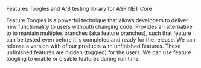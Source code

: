 Features Toogles and A/B testing library for ASP.NET Core

Feature Toogles is a powerful technique that allows developers to deliver new functionality to users withouth changing code. Provides an alternative to to mantain multiples branches (aka feature branches), such that feature can be tested even before it is completed and ready for the release. We can release a version with of our products with unfinished features. These unfinished features are hidden (toggled) for the users.
We can use feature toogling to enable or disable features during run time.
